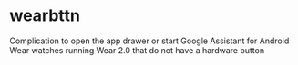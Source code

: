 # wearbttn
Complication to open the app drawer or start Google Assistant for Android Wear watches running Wear 2.0 that do not have a hardware button
